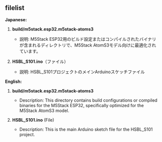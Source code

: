 ## filelist

**Japanese:**
1. **build/m5stack.esp32.m5stack-atoms3**
   - 説明: M5Stack ESP32用のビルド設定またはコンパイルされたバイナリが含まれるディレクトリで、M5Stack AtomS3モデル向けに最適化されています。

2. **HSBL_S101.ino**（ファイル）
   - 説明: HSBL_S101プロジェクトのメインArduinoスケッチファイル
     
**English:**
1. **build/m5stack.esp32.m5stack-atoms3**
   - Description: This directory contains build configurations or compiled binaries for the M5Stack ESP32, specifically optimized for the M5Stack AtomS3 model.

2. **HSBL_S101.ino** (File)
   - Description: This is the main Arduino sketch file for the HSBL_S101 project.
